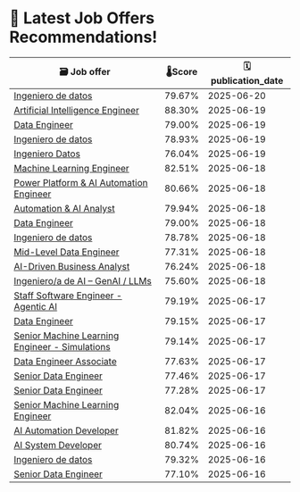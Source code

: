 # 🚀 Latest Job Offers Recommendations!
| 🗃️ **Job offer** | 🌡️**Score** | 🗓️ **publication_date** |
|---|---|---|
| [Ingeniero de datos](https://co.linkedin.com/jobs/view/ingeniero-de-datos-at-gco-4253430389) | 79.67% | 2025-06-20 |
| [Artificial Intelligence Engineer](https://co.linkedin.com/jobs/view/artificial-intelligence-engineer-at-booth-partners-4253256417) | 88.30% | 2025-06-19 |
| [Data Engineer](https://co.linkedin.com/jobs/view/data-engineer-at-emapta-global-4253543042) | 79.00% | 2025-06-19 |
| [Ingeniero de datos](https://co.linkedin.com/jobs/view/ingeniero-de-datos-at-brm-s-a-s-4250379259) | 78.93% | 2025-06-19 |
| [Ingeniero Datos](https://co.linkedin.com/jobs/view/ingeniero-datos-at-axity-4253535782) | 76.04% | 2025-06-19 |
| [Machine Learning Engineer](https://co.linkedin.com/jobs/view/machine-learning-engineer-at-xpertdirect-4250364073) | 82.51% | 2025-06-18 |
| [Power Platform & AI Automation Engineer](https://co.linkedin.com/jobs/view/power-platform-ai-automation-engineer-at-newton-vision-co-4252701854) | 80.66% | 2025-06-18 |
| [Automation & AI Analyst](https://co.linkedin.com/jobs/view/automation-ai-analyst-at-bcd-meetings-events-4248362966) | 79.94% | 2025-06-18 |
| [Data Engineer](https://co.linkedin.com/jobs/view/data-engineer-at-scotiabank-4236273670) | 79.00% | 2025-06-18 |
| [Ingeniero de datos](https://co.linkedin.com/jobs/view/ingeniero-de-datos-at-ey-4207650669) | 78.78% | 2025-06-18 |
| [Mid-Level Data Engineer](https://co.linkedin.com/jobs/view/mid-level-data-engineer-at-lean-tech-4250395618) | 77.31% | 2025-06-18 |
| [AI-Driven Business Analyst](https://co.linkedin.com/jobs/view/ai-driven-business-analyst-at-echez-group-4252347169) | 76.24% | 2025-06-18 |
| [Ingeniero/a de AI – GenAI / LLMs](https://co.linkedin.com/jobs/view/ingeniero-a-de-ai-%E2%80%93-genai-llms-at-mercately-4253153977) | 75.60% | 2025-06-18 |
| [Staff Software Engineer - Agentic AI](https://co.linkedin.com/jobs/view/staff-software-engineer-agentic-ai-at-aspenview-technology-partners-4249923634) | 79.19% | 2025-06-17 |
| [Data Engineer](https://co.linkedin.com/jobs/view/data-engineer-at-scotiabank-4235457162) | 79.15% | 2025-06-17 |
| [Senior Machine Learning Engineer - Simulations](https://co.linkedin.com/jobs/view/senior-machine-learning-engineer-simulations-at-veho-4250862642) | 79.14% | 2025-06-17 |
| [Data Engineer Associate](https://co.linkedin.com/jobs/view/data-engineer-associate-at-scotiabank-4235457161) | 77.63% | 2025-06-17 |
| [Senior Data Engineer](https://co.linkedin.com/jobs/view/senior-data-engineer-at-nmq-digital-4249901749) | 77.46% | 2025-06-17 |
| [Senior Data Engineer](https://co.linkedin.com/jobs/view/senior-data-engineer-at-scotiatech-4252561837) | 77.28% | 2025-06-17 |
| [Senior Machine Learning Engineer](https://co.linkedin.com/jobs/view/senior-machine-learning-engineer-at-loka-4251618164) | 82.04% | 2025-06-16 |
| [AI Automation Developer](https://co.linkedin.com/jobs/view/ai-automation-developer-at-emapta-global-4250138615) | 81.82% | 2025-06-16 |
| [AI System Developer](https://co.linkedin.com/jobs/view/ai-system-developer-at-mok-4249702807) | 80.74% | 2025-06-16 |
| [Ingeniero de datos](https://co.linkedin.com/jobs/view/ingeniero-de-datos-at-management-and-quality-4252036615) | 79.32% | 2025-06-16 |
| [Senior Data Engineer](https://co.linkedin.com/jobs/view/senior-data-engineer-at-scotiabank-4251666072) | 77.10% | 2025-06-16 |
